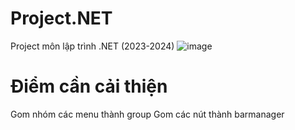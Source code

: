 # Project.NET
Project môn lập trình .NET (2023-2024)
![image](https://github.com/user-attachments/assets/2d412809-baee-4e63-8f53-8de36ed3770e)
# Điểm cần cải thiện
Gom nhóm các menu thành group
Gom các nút thành barmanager
